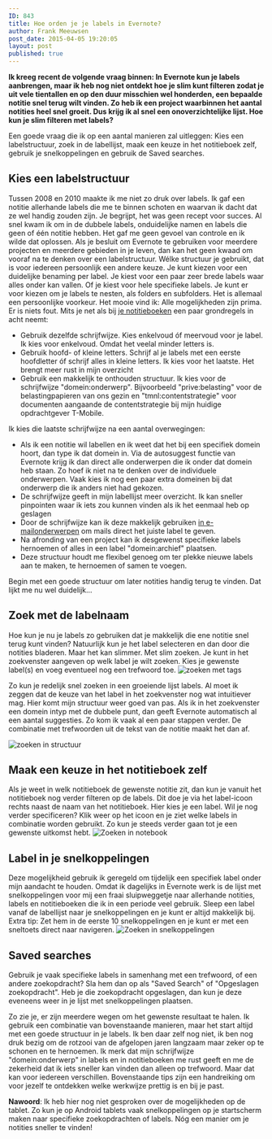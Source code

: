```yaml
---
ID: 843
title: Hoe orden je je labels in Evernote?
author: Frank Meeuwsen
post_date: 2015-04-05 19:20:05
layout: post
published: true
---
```

<strong>Ik kreeg recent de volgende vraag binnen: In Evernote kun je labels aanbrengen, maar ik heb nog niet ontdekt hoe je slim kunt filteren zodat je uit vele tientallen en op den duur misschien wel honderden, een bepaalde notitie snel terug wilt vinden.
Zo heb ik een project waarbinnen het aantal notities heel snel groeit. Dus krijg ik al snel een onoverzichtelijke lijst. Hoe kun je slim filteren met labels?</strong>

<!--more-->

Een goede vraag die ik op een aantal manieren zal uitleggen: Kies een labelstructuur, zoek in de labellijst, maak een keuze in het notitieboek zelf, gebruik je snelkoppelingen en gebruik de Saved searches.
<h2 id="kies-een-labelstructuur">Kies een labelstructuur</h2>
Tussen 2008 en 2010 maakte ik me niet zo druk over labels. Ik gaf een notitie allerhande labels die me te binnen schoten en waarvan ik dacht dat ze wel handig zouden zijn. Je begrijpt, het was geen recept voor succes. Al snel kwam ik om in de dubbele labels, onduidelijke namen en labels die geen of één notitie hebben. Het gaf me geen gevoel van controle en ik wilde dat oplossen. Als je besluit om Evernote te gebruiken voor meerdere projecten en meerdere gebieden in je leven, dan kan het geen kwaad om vooraf na te denken over een labelstructuur. Wélke structuur je gebruikt, dat is voor iedereen persoonlijk een andere keuze. Je kunt kiezen voor een duidelijke benaming per label. Je kiest voor een paar zeer brede labels waar alles onder kan vallen. Of je kiest voor hele specifieke labels. Je kunt er voor kiezen om je labels te nesten, als folders en subfolders. Het is allemaal een persoonlijke voorkeur. Het mooie vind ik: Alle mogelijkheden zijn prima. Er is niets fout. Mits je net als bij <a href="http://allesonthouden.nl/stapels-notitieboeken-evernote/">je notitieboeken</a> een paar grondregels in acht neemt:
<ul id="draft_check_box_list_0">
	<li>Gebruik dezelfde schrijfwijze. Kies enkelvoud óf meervoud voor je label. Ik kies voor enkelvoud. Omdat het veelal minder letters is.</li>
	<li>Gebruik hoofd- of kleine letters. Schrijf al je labels met een eerste hoofdletter óf schrijf alles in kleine letters. Ik kies voor het laatste. Het brengt meer rust in mijn overzicht</li>
	<li>Gebruik een makkelijk te onthouden structuur. Ik kies voor de schrijfwijze "domein:onderwerp". Bijvoorbeeld "prive:belasting" voor de belastingpapieren van ons gezin en "tmnl:contentstrategie" voor documenten aangaande de contentstrategie bij mijn huidige opdrachtgever T-Mobile.</li>
</ul>
Ik kies die laatste schrijfwijze na een aantal overwegingen:
<ul>
	<li>Als ik een notitie wil labellen en ik weet dat het bij een specifiek domein hoort, dan type ik dat domein in. Via de autosuggest functie van Evernote krijg ik dan direct alle onderwerpen die ik onder dat domein heb staan. Zo hoef ik niet na te denken over de individuele onderwerpen. Vaak kies ik nog een paar extra domeinen bij dat onderwerp die ik anders niet had gekozen.</li>
	<li>De schrijfwijze geeft in mijn labellijst meer overzicht. Ik kan sneller pinpointen waar ik iets zou kunnen vinden als ik het eenmaal heb op geslagen</li>
	<li>Door de schrijfwijze kan ik deze makkelijk gebruiken <a href="http://allesonthouden.nl/evernote-en-email/">in e-mailonderwerpen</a> om mails direct het juiste label te geven.</li>
	<li>Na afronding van een project kan ik desgewenst specifieke labels hernoemen of alles in een label "domein:archief" plaatsen.</li>
	<li>Deze structuur houdt me flexibel genoeg om ter plekke nieuwe labels aan te maken, te hernoemen of samen te voegen.</li>
</ul>
Begin met een goede structuur om later notities handig terug te vinden. Dat lijkt me nu wel duidelijk...
<h2 id="zoek-met-de-labelnaam">Zoek met de labelnaam</h2>
Hoe kun je nu je labels zo gebruiken dat je makkelijk die ene notitie snel terug kunt vinden? Natuurlijk kun je het label selecteren en dan door die notities bladeren. Maar het kan slimmer. Met slim zoeken. Je kunt in het zoekvenster aangeven op welk label je wilt zoeken. Kies je gewenste label(s) en voeg eventueel nog een trefwoord toe.

<img src="http://allesonthouden.s3-eu-west-1.amazonaws.com/images/Volledige_scherm_05-04-15_18_56.jpg" alt="zoeken met tags" />

Zo kun je redelijk snel zoeken in een groeiende lijst labels. Al moet ik zeggen dat de keuze van het label in het zoekvenster nog wat intuitiever mag. Hier komt mijn structuur weer goed van pas. Als ik in het zoekvenster een domein intyp met de dubbele punt, dan geeft Evernote automatisch al een aantal suggesties. Zo kom ik vaak al een paar stappen verder. De combinatie met trefwoorden uit de tekst van de notitie maakt het dan af.

<img src="http://allesonthouden.s3-eu-west-1.amazonaws.com/images/Volledige_scherm_05-04-15_19_02.jpg" alt="zoeken in structuur" />
<h2 id="maak-een-keuze-in-het-notitieboek-zelf">Maak een keuze in het notitieboek zelf</h2>
Als je weet in welk notitieboek de gewenste notitie zit, dan kun je vanuit het notitieboek nog verder filteren op de labels. Dit doe je via het label-icoon rechts naast de naam van het notitieboek. Hier kies je een label. Wil je nog verder specificeren? Klik weer op het icoon en je ziet welke labels in combinatie worden gebruikt. Zo kun je steeds verder gaan tot je een gewenste uitkomst hebt.

<img src="http://allesonthouden.s3-eu-west-1.amazonaws.com/images/Volledige_scherm_05-04-15_19_07.jpg" alt="Zoeken in notebook" />
<h2 id="label-in-je-snelkoppelingen">Label in je snelkoppelingen</h2>
Deze mogelijkheid gebruik ik geregeld om tijdelijk een specifiek label onder mijn aandacht te houden. Omdat ik dagelijks in Evernote werk is de lijst met snelkoppelingen voor mij een fraai sluipweggetje naar allerhande notities, labels en notitieboeken die ik in een periode veel gebruik. Sleep een label vanaf de labellijst naar je snelkoppelingen en je kunt er altijd makkelijk bij. Extra tip: Zet hem in de eerste 10 snelkoppelingen en je kunt er met een sneltoets direct naar navigeren.

<img src="http://allesonthouden.s3-eu-west-1.amazonaws.com/images/Evernote_Business.jpg" alt="Zoeken in snelkoppelingen" />
<h2 id="saved-searches">Saved searches</h2>
Gebruik je vaak specifieke labels in samenhang met een trefwoord, of een andere zoekopdracht? Sla hem dan op als "Saved Search" of "Opgeslagen zoekopdracht". Heb je die zoekopdracht opgeslagen, dan kun je deze eveneens weer in je lijst met snelkoppelingen plaatsen.

Zo zie je, er zijn meerdere wegen om het gewenste resultaat te halen. Ik gebruik een combinatie van bovenstaande manieren, maar het start altijd met een goede structuur in je labels. Ik ben daar zelf nog niet, ik ben nog druk bezig om de rotzooi van de afgelopen jaren langzaam maar zeker op te schonen en te hernoemen. Ik merk dat mijn schrijfwijze "domein:onderwerp" in labels en in notitieboeken me rust geeft en me de zekerheid dat ik iets sneller kan vinden dan alleen op trefwoord. Maar dat kan voor iedereen verschillen. Bovenstaande tips zijn een handreiking om voor jezelf te ontdekken welke werkwijze prettig is en bij je past.

<strong>Nawoord</strong>: Ik heb hier nog niet gesproken over de mogelijkheden op de tablet. Zo kun je op Android tablets vaak snelkoppelingen op je startscherm maken naar specifieke zoekopdrachten of labels. Nóg een manier om je notities sneller te vinden!
